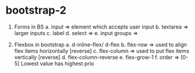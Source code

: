 # bootstrap-2


1. Forms in BS
    a. input => element which accepts user input
    b. textarea => larger inputs
    c. label
    d. select =>
    e. input groups =>

2. Flexbox in bootstrap
    a. d-inline-flex/ d-flex
    b. flex-row => used to align flex items horizontally [reverse]
    c. flex-column => used to put flex items vertically [reverse]
    d. flex-column-reverse
    e. flex-grow-1
    f. order => [0-5] Lowest value has highest prio
